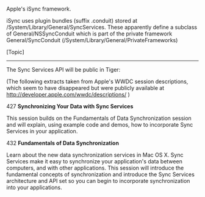 

Apple's iSync framework.

iSync uses plugin bundles (suffix .conduit) stored at /System/Library/General/SyncServices. These apparently define a subclass of General/NSSyncConduit which is part of the private framework General/SyncConduit (/System/Library/General/PrivateFrameworks)

[Topic]

----

The Sync Services API will be public in Tiger:

(The following extracts taken from Apple's WWDC session descriptions, which seem to have disappeared but were publicly available at http://developer.apple.com/wwdc/descriptions/ )

427 **Synchronizing Your Data with Sync Services**

This session builds on the Fundamentals of Data Synchronization session and will explain, using example code and demos, how to incorporate Sync Services in your application.

432 **Fundamentals of Data Synchronization**

Learn about the new data synchronization services in Mac OS X. Sync Services make it easy to synchronize your application's data between computers, and with other applications. This session will introduce the fundamental concepts of synchronization and introduce the Sync Services architecture and API set so you can begin to incorporate synchronization into your applications.